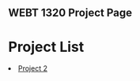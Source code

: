 ## WEBT 1320 Project Page

<h1>Project List</h1>


<li><a href="css/index.html" target="blank">Project 2</a></li>